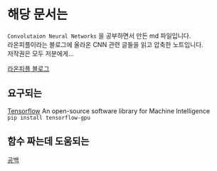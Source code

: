 # 해당 문서는

`Convolutaion Neural Networks` 을 공부하면서 만든 md 파일입니다.  
라온피플이라는 블로그에 올라온 CNN 관련 글들을 읽고 압축한 노트입니다.  
저작권은 모두 저분에게... 

[라온피플 블로그](http://laonple.blog.me/220643128255)

## 요구되는

[Tensorflow](https://www.tensorflow.org/) An open-source software library for Machine Intelligence  
```pip install tensorflow-gpu```   

## 함수 짜는데 도움되는  

[공백]()

